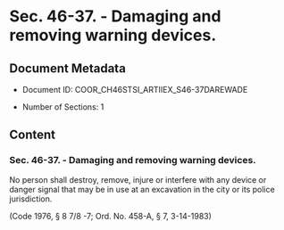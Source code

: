 # Sec. 46-37. - Damaging and removing warning devices.

## Document Metadata

- Document ID: COOR_CH46STSI_ARTIIEX_S46-37DAREWADE

- Number of Sections: 1


## Content

### Sec. 46-37. - Damaging and removing warning devices.

No person shall destroy, remove, injure or interfere with any device or danger signal
that may be in use at an excavation in the city or its police jurisdiction.



(Code 1976, § 8
7/8
-7; Ord. No. 458-A, § 7, 3-14-1983)

